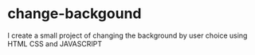 # change-backgound
I create a small project of changing the background by user choice using HTML CSS and JAVASCRIPT
